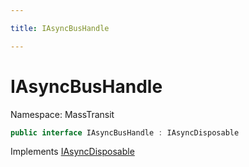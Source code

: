```yaml
---

title: IAsyncBusHandle

---
```


# IAsyncBusHandle

Namespace: MassTransit

```csharp
public interface IAsyncBusHandle : IAsyncDisposable
```

Implements [IAsyncDisposable](https://learn.microsoft.com/en-us/dotnet/api/system.iasyncdisposable)
